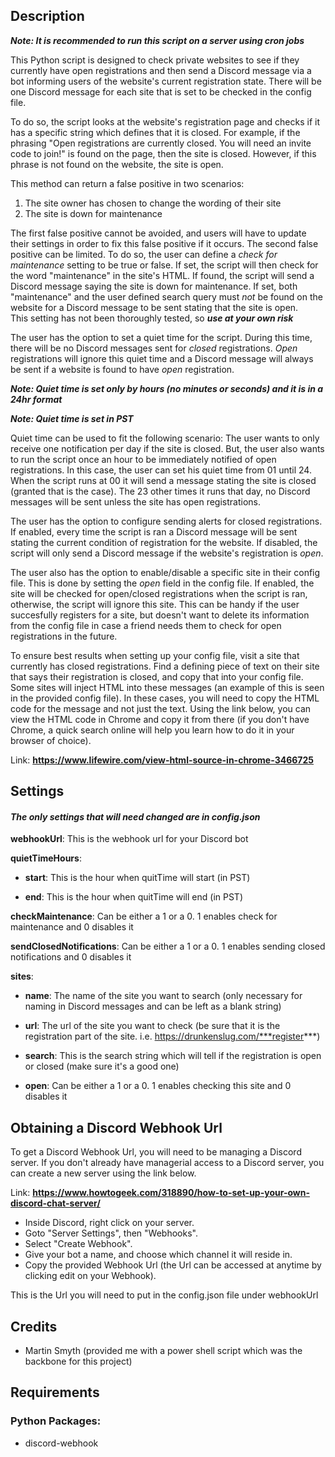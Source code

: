## Description
***Note: It is recommended to run this script on a server using cron jobs***


This Python script is designed to check private websites to see if they currently have open registrations and then send a Discord message via a bot informing users of the website's current registration state. There will be one Discord message for each site that is set to be checked in the config file.

To do so, the script looks at the website's registration page and checks if it has a specific string which defines that it is closed. For example, if the phrasing "Open registrations are currently closed. You will need an invite code to join!" is found on the page, then the site is closed. However, if this phrase is not found on the website, the site is open. 

This method can return a false positive in two scenarios:

1. The site owner has chosen to change the wording of their site
2. The site is down for maintenance

The first false positive cannot be avoided, and users will have to update their settings in order to fix this false positive if it occurs.
The second false positive can be limited. To do so, the user can define a *check for maintenance* setting to be true or false. If set, the script will then check for the word "maintenance" in the site's HTML. If found, the script will send a Discord message saying the site is down for maintenance. If set, both "maintenance" and the user defined search query must *not* be found on the website for a Discord message to be sent stating that the site is open.  
This setting has not been thoroughly tested, so ***use at your own risk***

The user has the option to set a quiet time for the script. During this time, there will be no Discord messages sent for *closed* registrations. *Open* registrations will ignore this quiet time and a Discord message will always be sent if a website is found to have *open* registration. 


***Note: Quiet time is set only by hours (no minutes or seconds) and it is in a 24hr format***


***Note: Quiet time is set in PST***


Quiet time can be used to fit the following scenario:
The user wants to only receive one notification per day if the site is closed. But, the user also wants to run the script once an hour to be immediately notified of open registrations. In this case, the user can set his quiet time from 01 until 24. When the script runs at 00 it will send a message stating the site is closed (granted that is the case). The 23 other times it runs that day, no Discord messages will be sent unless the site has open registrations.

The user has the option to configure sending alerts for closed registrations. If enabled, every time the script is ran a Discord message will be sent stating the current condition of registration for the website. If disabled, the script will only send a Discord message if the website's registration is *open*.

The user also has the option to enable/disable a specific site in their config file. This is done by setting the *open* field in the config file. If enabled, the site will be checked for open/closed registrations when the script is ran, otherwise, the script will ignore this site. This can be handy if the user succesfully registers for a site, but doesn't want to delete its information from the config file in case a friend needs them to check for open registrations in the future.

To ensure best results when setting up your config file, visit a site that currently has closed registrations. Find a defining piece of text on their site that says their registration is closed, and copy that into your config file. Some sites will inject HTML into these messages (an example of this is seen in the provided config file). In these cases, you will need to copy the HTML code for the message and not just the text. Using the link below, you can view the HTML code in Chrome and copy it from there (if you don't have Chrome, a quick search online will help you learn how to do it in your browser of choice).  

Link: **https://www.lifewire.com/view-html-source-in-chrome-3466725**



## Settings
#### ***The only settings that will need changed are in config.json***


**webhookUrl**: This is the webhook url for your Discord bot

**quietTimeHours**:  

-   **start**: This is the hour when quitTime will start (in PST)

-   **end**: This is the hour when quitTime will end (in PST)

**checkMaintenance**: Can be either a 1 or a 0. 1 enables check for maintenance and 0 disables it

**sendClosedNotifications**: Can be either a 1 or a 0. 1 enables sending closed notifications and 0 disables it

**sites**:

-   **name**: The name of the site you want to search (only necessary for naming in Discord messages and can be left as a blank string)

-   **url**: The url of the site you want to check (be sure that it is the registration part of the site. i.e. https://drunkenslug.com/***register***)

-   **search**: This is the search string which will tell if the registration is open or closed (make sure it's a good one)

-   **open**: Can be either a 1 or a 0. 1 enables checking this site and 0 disables it



## Obtaining a Discord Webhook Url
To get a Discord Webhook Url, you will need to be managing a Discord server. If you don't already have managerial access to a Discord server, you can create a new server using the link below.

Link: **https://www.howtogeek.com/318890/how-to-set-up-your-own-discord-chat-server/**

*  Inside Discord, right click on your server.
*  Goto "Server Settings", then "Webhooks".
*  Select "Create Webhook".
*  Give your bot a name, and choose which channel it will reside in.
*  Copy the provided Webhook Url (the Url can be accessed at anytime by clicking edit on your Webhook).

This is the Url you will need to put in the config.json file under webhookUrl

## Credits
- Martin Smyth (provided me with a power shell script which was the backbone for this project)

## Requirements

### Python Packages:
- discord-webhook 

